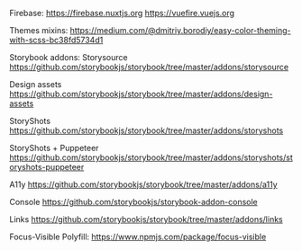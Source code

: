 Firebase:
https://firebase.nuxtjs.org
https://vuefire.vuejs.org

Themes mixins:
https://medium.com/@dmitriy.borodiy/easy-color-theming-with-scss-bc38fd5734d1

Storybook addons:
Storysource
https://github.com/storybookjs/storybook/tree/master/addons/storysource

Design assets
https://github.com/storybookjs/storybook/tree/master/addons/design-assets

StoryShots
https://github.com/storybookjs/storybook/tree/master/addons/storyshots

StoryShots + Puppeteer
https://github.com/storybookjs/storybook/tree/master/addons/storyshots/storyshots-puppeteer

A11y
https://github.com/storybookjs/storybook/tree/master/addons/a11y

Console
https://github.com/storybookjs/storybook-addon-console

Links
https://github.com/storybookjs/storybook/tree/master/addons/links


Focus-Visible Polyfill:
https://www.npmjs.com/package/focus-visible
